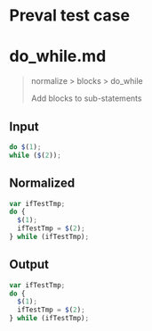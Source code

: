 # Preval test case

# do_while.md

> normalize > blocks > do_while
>
> Add blocks to sub-statements

## Input

`````js filename=intro
do $(1);
while ($(2));
`````

## Normalized

`````js filename=intro
var ifTestTmp;
do {
  $(1);
  ifTestTmp = $(2);
} while (ifTestTmp);
`````

## Output

`````js filename=intro
var ifTestTmp;
do {
  $(1);
  ifTestTmp = $(2);
} while (ifTestTmp);
`````
